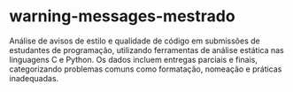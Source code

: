 # warning-messages-mestrado
Análise de avisos de estilo e qualidade de código em submissões de estudantes de programação, utilizando ferramentas de análise estática nas linguagens C e Python. Os dados incluem entregas parciais e finais, categorizando problemas comuns como formatação, nomeação e práticas inadequadas.
